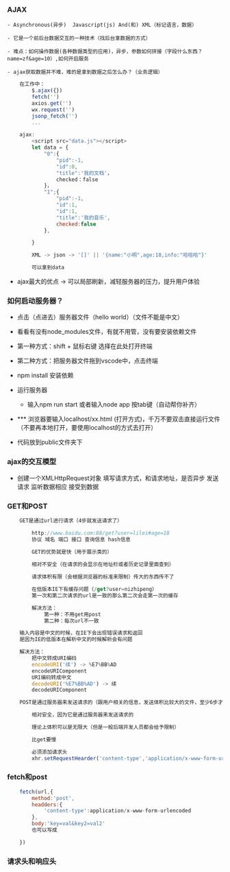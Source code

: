   ### AJAX
    - Asynchronous(异步)  Javascript(js) And(和) XML（标记语言，数据）

    - 它是一个前后台数据交互的一种技术（找后台拿数据的方式）

    - 难点：如何操作数据(各种数据类型的应用)，异步，参数如何拼接（字段什么东西？name=zf&age=10）,如何开启服务

    - ajax获取数据并不难，难的是拿到数据之后怎么办？（业务逻辑）

```js 
    在工作中：
        $.ajax({}) 
        fetch('')
        axios.get('')
        wx.request('')
        jsonp_fetch('')
        ...

    ajax:
        <script src="data.js"></script>
        let data = {
            "0":{
                "pid":-1,
                "id":0,
                "title":'我的文档'，
                checked：false
            }，
            "1";{
                "pid":-1,
                "id":1,
                "id":1,
                "title":'我的音乐',
                checked:false
            },

        }

        XML -> json -> '[]' || '{name:"小明",age:18,info:"哈哈哈"}'

        可以拿到data

```

-  ajax最大的优点 -> 可以局部刷新，减轻服务器的压力，提升用户体验

### 如何启动服务器？
- 点击（点进去）服务器文件（hello world）（文件不能是中文）
- 看看有没有node_modules文件，有就不用管，没有要安装依赖文件
- 第一种方式：shift + 鼠标右键 选择在此处打开终端
- 第二种方式：把服务器文件拖到vscode中，点击终端
- npm install 安装依赖

- 运行服务器
    - 输入npm run start 或者输入node app 按tab键（自动帮你补齐）

- *** 浏览器要输入localhost/xx.html (打开方式)，千万不要双击直接运行文件（不要再本地打开，要使用localhost的方式去打开）

- 代码放到public文件夹下

### ajax的交互模型
- 创建一个XMLHttpRequest对象
  填写请求方式，和请求地址，是否异步
  发送请求
  监听数据相应
  接受到数据

### GET和POST
```js
    GET是通过url进行请求（4步就发送请求了）

        http://www.baidu.com:88/get?user=lilei#age=18
        协议 域名 端口 接口 查询信息 hash信息
        
        GET的优势就是快（用于展示类的）

        相对不安全（在请求的会显示在地址栏或者历史记录里面查到）

        请求体积有限（会根据浏览器的标准来限制）传大的东西传不了

        在低版本IE下有缓存问题（/get?user=nizhipeng）
        第一次和第二次请求的url是一致的那么第二次会走第一次的缓存

        解决方法：
            第一种：不用get用post
            第二种：每次url不一致

    输入内容是中文的时候，在IE下会出现错误请求和返回
    是因为IE的低版本在解析中文的时候解析会有问题

    解决方法：
        把中文转成URI编码
        encodeURI('续') -> %E7%BB%AD
        encodeURIComponent
        URI编码转成中文
        decodeURI('%E7%BB%AD') -> 续
        decodeURIComponent

    POST是通过服务器来发送请求的（跟用户相关的信息，发送体积比较大的文件，至少6步才能成功发送请求）

        相对安全，因为它是通过服务器来发送请求的

        理论上体积可以是无限大（但是一般后端开发人员都会给予限制）

        比get要慢

        必须添加请求头
        xhr.setRequestHearder('content-type','application/x-www-form-urlencoded');

```

### fetch和post
```js
    fetch(url,{
        method:'post',
        headders:{
            'content-type':application/x-www-form-urlencoded
        },
        body:'key=val&key2=val2'
        也可以写成

    })

```

###  请求头和响应头